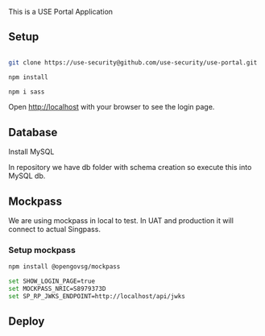 This is a USE Portal Application

## Setup



```bash

git clone https://use-security@github.com/use-security/use-portal.git 

npm install

npm i sass

```

Open [http://localhost](http://localhost:3000) with your browser to see the login page.

## Database

Install MySQL

In repository we have db folder with schema creation so execute this into MySQL db.


## Mockpass

We are using mockpass in local to test. In UAT and production it will connect to actual Singpass.

### Setup mockpass 

```bash 
npm install @opengovsg/mockpass

set SHOW_LOGIN_PAGE=true
set MOCKPASS_NRIC=S8979373D
set SP_RP_JWKS_ENDPOINT=http://localhost/api/jwks

```


## Deploy 


